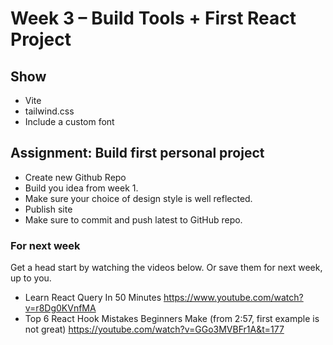<!-- TODO/TBD -->
# Week 3 – Build Tools + First React Project

## Show

* Vite
* tailwind.css
* Include a custom font

## Assignment: Build first personal project

* Create new Github Repo
* Build you idea from week 1.
* Make sure your choice of design style is well reflected.
* Publish site
* Make sure to commit and push latest to GitHub repo.

### For next week

Get a head start by watching the videos below. Or save them for next week, up to
you.

* Learn React Query In 50 Minutes  https://www.youtube.com/watch?v=r8Dg0KVnfMA
* Top 6 React Hook Mistakes Beginners Make (from 2:57, first example is not great) https://youtube.com/watch?v=GGo3MVBFr1A&t=177
